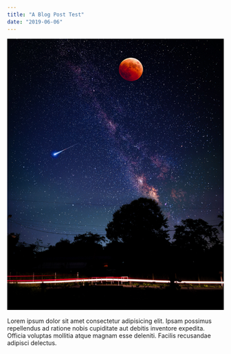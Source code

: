 ```yaml
---
title: "A Blog Post Test"
date: "2019-06-06"
---
```


![Moon](./moon.jpg)

Lorem ipsum dolor sit amet consectetur adipisicing elit. Ipsam possimus repellendus ad ratione nobis cupiditate aut debitis inventore expedita. Officia voluptas mollitia atque magnam esse deleniti. Facilis recusandae adipisci delectus.